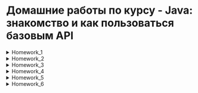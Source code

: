 # Домашние работы по курсу - Java: знакомство и как пользоваться базовым API

<details>
<summary>Homework_1</summary>


+ <details>
    <summary>Task1</summary>

    Вычислить n-ое треугольного число(сумма чисел от 1 до n), n!
    (произведение чисел от 1 до n)
    Вычислить n-ое треугольного число(сумма чисел от 1 до n).

    Внутри класса Answer напишите метод countNTriangle, который принимает число n и возвращает его n-ое треугольное число.
    Если число n < 1 (ненатуральное) метод должен вернуть -1.

    Пример
    n = 4 -> 10
    n = 5 -> 15
    </details>

+ <details>
    <summary>Task2</summary>

    Вывести все простые числа от 1 до 1000
    Напишите функцию printPrimeNums, которая выведет на экран все простые числа 
    в промежутке от 1 до 1000, каждое на новой строке.

    Напишите свой код в методе printPrimeNums класса Answer.    
    Пример:    
    2    
    3    
    5    
    7    
    11    
    ...

    Простое число, это число, которое делится на 1 на само себя!  
    Простые числа: 2, 3, 5, 7, 11, 13, 17, 19, 23, 29, 31, 34, 41, 43, 47, 53, 59, 61, 67, 71, 73, 79, 83, 89, 97...
    </details>

+ <details>
    <summary>Task3</summary>

    Реализуйте простой калькулятор

    В методе calculate класса Calculator реализовать калькулятор, 
    который будет выполнять математические операции (+, -, *, /) 
    над двумя целыми числами и возвращать результат вещественного типа.

    В классе Printer необходимо реализовать проверку переданного оператора, 
    при некорректном операторе программа должна вывести сообщение об ошибке 
    "Некорректный оператор: 'оператор'".

    Аргументы, передаваемые в метод/функцию:  
    '3'  
    '+'  
    '7'  

    На выходе: 10.0
    </details>

+ <details>
    <summary>Task4</summary>

    Задано уравнение вида q + w = e, q, w, e >= 0. Некоторые цифры
    могут быть заменены знаком вопроса, например 2? + ?5 = 69. Требуется
    восстановить выражение до верного равенства. Предложить хотя бы
    одно решение или сообщить, что его нет.
</details>



<details>
<summary>Homework_2</summary>


+ <details>
    <summary>Task1</summary>

    Дана строка sql-запроса "select * from students where ". Сформируйте часть WHERE этого запроса, используя StringBuilder. Данные для фильтрации приведены ниже в виде json строки.
    Если значение null, то параметр не должен попадать в запрос.
    Параметры для фильтрации: {"name":"Ivanov", "country":"Russia", "city":"Moscow", "age":"null"}
    </details>

+ <details>
    <summary>Task2</summary>

    Реализуйте алгоритм сортировки пузырьком числового массива, результат после каждой итерации запишите в лог-файл.
    </details>

+ <details>
    <summary>Task3</summary>

    Дана json строка (можно сохранить в файл и читать из файла)
    [{"фамилия":"Иванов","оценка":"5","предмет":"Математика"},{"фамилия":"Петрова","оценка":"4","предмет":"
    Информатика"},{"фамилия":"Краснов","оценка":"5","предмет":"Физика"}]
    Написать метод(ы), который распарсит json и, используя StringBuilder, создаст строки вида: Студент [фамилия] получил [оценка] по предмету [предмет].

    Пример вывода:
    Студент Иванов получил 5 по предмету Математика.
    Студент Петрова получил 4 по предмету Информатика.
    Студент Краснов получил 5 по предмету Физика.
    </details>

+ <details>
    <summary>Task4</summary>

    К калькулятору из предыдущего дз добавить логирование.
    На вход поолучаем строку с простыой операцией,
    между цифровыми значениями и знаком операции должен быть пробел.
    Считаем введенные данные валидными, проверку верности данных и
    математическое соответствие не проводим

</details>



<details>
<summary>Homework_3</summary>


+ <details>
    <summary>Task1</summary>

    Реализовать алгоритм сортировки слиянием
    </details>

+ <details>
    <summary>Task2</summary>

    Пусть дан произвольный список целых чисел, удалить из него четные числа
    </details>

+ <details>
    <summary>Task3</summary>

    Задан целочисленный список ArrayList. Найти минимальное, максимальное и среднее из этого списка.

</details>



<details>
<summary>Homework_4</summary>


+ <details>
    <summary>Task1</summary>

    Пусть дан LinkedList с несколькими элементами. Реализуйте метод, который вернет “перевернутый” список.
    </details>

+ <details>
    <summary>Task2</summary>

    Реализуйте очередь с помощью LinkedList со следующими методами: enqueue() - помещает элемент в конец очереди, dequeue() - возвращает первый элемент из очереди и удаляет его, first() - возвращает первый элемент из очереди, не удаляя.
    </details>

+ <details>
    <summary>Task3</summary>

    В калькулятор добавьте возможность отменить последнюю операцию.

</details>



<details>
<summary>Homework_5</summary>

+ <details>
    <summary>Task1</summary>

    Напишите программу, представляющую телефонную книгу. Программа должна иметь следующие функции:

    add(String name, Integer phoneNum): Добавляет запись в телефонную книгу.
    Если запись с именем name уже существует, добавляет новый номер телефона в существующую запись.
    Если запись с именем name не существует, создает новую запись с этим именем и номером телефона phoneNum.

    find(String name): Поиск номеров телефона по имени в телефонной книге.
    Если запись с именем name существует, возвращает список номеров телефона для этой записи.
    Если запись с именем name не существует, возвращает пустой список.

    getPhoneBook(): Возвращает всю телефонную книгу в виде HashMap, 
    где ключи - это имена, а значения - списки номеров телефона.

    Пример.

        На входе:
    add("Alice", 123456);   
    add("Alice", 789012);   
    add("Bob", 789012);   

        На выходе:
    Команды:
    find("Alice")
    getPhoneBook()
    find("Me")

    Результат:
    [123456, 789012]. 
    {Bob=[789012], Alice=[123456, 789012]} 
    []
    </details>

+ <details>
    <summary>Task2</summary>

    Вы работаете с приложением для учета имен пользователей. 
    Ваша задача - разработать программу, 
    которая принимает на вход пять имен пользователей 
    (или использует имена по умолчанию, если аргументы не предоставлены) 
    и подсчитывает, сколько раз каждое имя встречается.
    Программа должна использовать HashMap для хранения имен и их количества вхождений.
    По завершении, программа выводит результат в виде пар "имя - количество".

        На входе:
    'Elena'
    'Elena'
    'Elena'
    'Ivan'
    'Ivan'

        На выходе:
    {Ivan=2, Elena=3}
    </details>

+ <details>
    <summary>Task3</summary>

    Сортировка массива с использованием кучи
    Необходимо разработать программу для сортировки массива 
    целых чисел с использованием сортировки кучей (Heap Sort). 
    Программа должна работать следующим образом:

    1. Принимать на вход массив целых чисел для сортировки. 
    Если массив не предоставлен, программа использует массив по умолчанию.

    2. Сначала выводить исходный массив на экран.

    3. Затем применять сортировку кучей (Heap Sort) для сортировки элементов массива 
    в порядке возрастания.

    4. Выводить отсортированный массив на экран.

    Ваше решение должно содержать два основных метода: 
    buildTree, который строит сортирующее дерево на основе массива, 
    и heapSort, который выполняет собственно сортировку кучей.

    Программа должна быть способной сортировать массив, 
    даже если он состоит из отрицательных чисел и имеет дубликаты.

            На входе:
    '5 8 12 3 6 9'

            На выходе:
    Initial array:
    [5, 8, 12, 3, 6, 9]
    Sorted array:
    [3, 5, 6, 8, 9, 12]
    </details>

+ <details>
    <summary>Task4</summary>

    На шахматной доске расставить 8 ферзей так, чтобы они не били друг друга.
    Рекурсивно найдем решения. Т.к. ферзи не должны бить друг друга - для хранения информации опозиции расстановки достаточно линейной структуры. Используем HashMap, в котором ключ - номер вертикали, значение - номер ряда доски. Нумерацию начнем с 0. При выводе позиции переведем в шахматный порядок

</details>



<details>
<summary>Homework_6</summary>


+ <details>
    <summary>Task</summary>
    Подумать над структурой класса Ноутбук для магазина техники - выделить поля и
    методы. Реализовать в java.
    - Создать множество ноутбуков.
    - Написать метод, который будет запрашивать у пользователя критерий (или критерии)
    фильтрации и выведет ноутбуки, отвечающие фильтру. Критерии фильтрации можно
    хранить в Map. Например:
    “Введите цифру, соответствующую необходимому критерию:
    1 - ОЗУ
    2 - Объем ЖД
    3 - Операционная система
    4 - Цвет …

    - Далее нужно запросить минимальные значения для указанных критериев - сохранить
    параметры фильтрации можно также в Map.
    - Отфильтровать ноутбуки из первоначального множества и вывести проходящие по
    условиям.